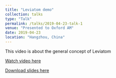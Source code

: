 ```yaml
---
title: "Leviatom demo" 
collection: talks
type: "Talk"
permalink: /talks/2019-04-23-talk-1
venue: "Presented to Oxford AM"
date: 2019-04-23
location: "Hangzhou, China"
---
```


This video is about the general concept of Leviatom

[Watch video here](https://www.youtube.com/watch?v=2aTlO0TQuy0&feature=youtu.be)

[Download slides here](http://stplaydog.github.io/files/leviatom-demo.pptx)

